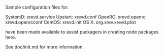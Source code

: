 Sample configuration files for:

SystemD: xrevd.service
Upstart: xrevd.conf
OpenRC:  xrevd.openrc
         xrevd.openrcconf
CentOS:  xrevd.init
OS X:    org.xrev.xrevd.plist

have been made available to assist packagers in creating node packages here.

See doc/init.md for more information.
